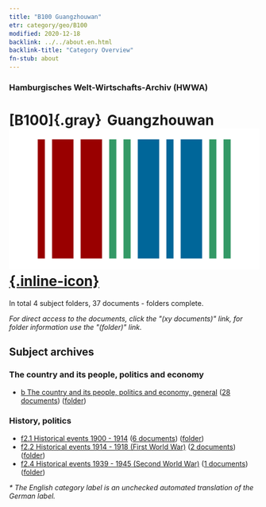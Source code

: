 ```yaml
---
title: "B100 Guangzhouwan"
etr: category/geo/B100
modified: 2020-12-18
backlink: ../../about.en.html
backlink-title: "Category Overview"
fn-stub: about
---
```


### Hamburgisches Welt-Wirtschafts-Archiv (HWWA)
# [B100]{.gray}&#8201; Guangzhouwan&#160; [![Wikidata item](/images/Wikidata-logo.svg){.inline-icon}](http://www.wikidata.org/entity/Q185682)





In total 4 subject folders, 37 documents - folders complete.

_For direct access to the documents, click the "(xy documents)" link, for folder information use the "(folder)" link._

## Subject archives



### The country and its people, politics and economy

- [b The country and its people, politics and economy, general](../../../subject/about.en.html#b) (<a href="https://dfg-viewer.de/show/?tx_dlf[id]=https://pm20.zbw.eu/mets/sh/1412xx/141266/1441xx/144196/public.mets.en.xml" target="_blank">28 documents</a>) ([folder](http://purl.org/pressemappe20/folder/sh/141266,144196))

### History, politics

- [f2.1 Historical events 1900 - 1914](../../../subject/about.en.html#f2.1) (<a href="https://dfg-viewer.de/show/?tx_dlf[id]=https://pm20.zbw.eu/mets/sh/1412xx/141266/1813xx/181392/public.mets.en.xml" target="_blank">6 documents</a>) ([folder](http://purl.org/pressemappe20/folder/sh/141266,181392))
- [f2.2 Historical events 1914 - 1918 (First World War)](../../../subject/about.en.html#f2.2) (<a href="https://dfg-viewer.de/show/?tx_dlf[id]=https://pm20.zbw.eu/mets/sh/1412xx/141266/1813xx/181360/public.mets.en.xml" target="_blank">2 documents</a>) ([folder](http://purl.org/pressemappe20/folder/sh/141266,181360))
- [f2.4 Historical events 1939 - 1945 (Second World War)](../../../subject/about.en.html#f2.4) (<a href="https://dfg-viewer.de/show/?tx_dlf[id]=https://pm20.zbw.eu/mets/sh/1412xx/141266/1813xx/181361/public.mets.en.xml" target="_blank">1 documents</a>) ([folder](http://purl.org/pressemappe20/folder/sh/141266,181361))


_* The English category label is an unchecked automated translation of the German label._

